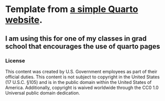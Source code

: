 # Template from [a simple Quarto website](https://nmfs-opensci.github.io/NOAA-quarto-simple/). 

## I am using this for one of my classes in grad school that encourages the use of quarto pages

### License

This content was created by U.S. Government employees as part of their official duties. This content is not subject to copyright in the United States (17 U.S.C. §105) and is in the public domain within the United States of America. Additionally, copyright is waived worldwide through the CC0 1.0 Universal public domain dedication.



